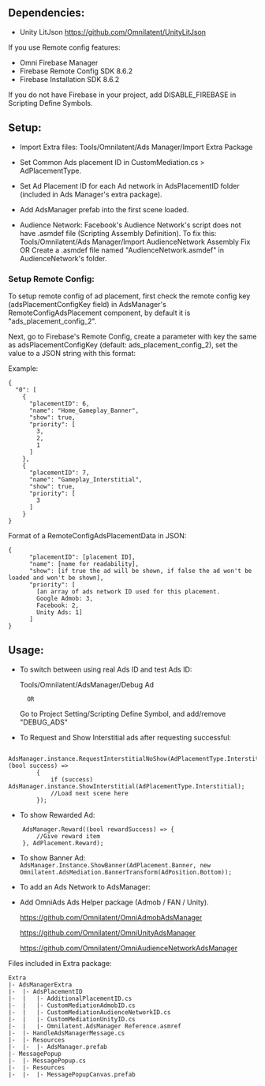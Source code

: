 ## Dependencies:
- Unity LitJson https://github.com/Omnilatent/UnityLitJson

If you use Remote config features:
- Omni Firebase Manager
- Firebase Remote Config SDK 8.6.2
- Firebase Installation SDK 8.6.2

If you do not have Firebase in your project, add DISABLE_FIREBASE in Scripting Define Symbols.

## Setup:
- Import Extra files: Tools/Omnilatent/Ads Manager/Import Extra Package
- Set Common Ads placement ID in CustomMediation.cs > AdPlacementType.
- Set Ad Placement ID for each Ad network in AdsPlacementID folder (included in Ads Manager's extra package).
- Add AdsManager prefab into the first scene loaded.

- Audience Network: Facebook's Audience Network's script does not have .asmdef file (Scripting Assembly Definition). To fix this:
Tools/Omnilatent/Ads Manager/Import AudienceNetwork Assembly Fix
OR
Create a .asmdef file named "AudienceNetwork.asmdef" in AudienceNetwork's folder.

### Setup Remote Config:

To setup remote config of ad placement, first check the remote config key (adsPlacementConfigKey field) in AdsManager's RemoteConfigAdsPlacement component, by default it is "ads_placement_config_2".

Next, go to Firebase's Remote Config, create a parameter with key the same as adsPlacementConfigKey (default: ads_placement_config_2), set the value to a JSON string with this format:

Example:
```
{
  "0": [
    {
      "placementID": 6,
      "name": "Home_Gameplay_Banner",
      "show": true,
      "priority": [
        3,
		2,
		1
      ]
    },
    {
      "placementID": 7,
      "name": "Gameplay_Interstitial",
      "show": true,
      "priority": [
        3
      ]
    }
}
```

Format of a RemoteConfigAdsPlacementData in JSON:
```
{
      "placementID": [placement ID],
      "name": [name for readability],
      "show": [if true the ad will be shown, if false the ad won't be loaded and won't be shown],
      "priority": [
        [an array of ads network ID used for this placement. 
		Google Admob: 3,
		Facebook: 2,
		Unity Ads: 1]
      ]
}
```

## Usage:
- To switch between using real Ads ID and test Ads ID:

    Tools/Omnilatent/AdsManager/Debug Ad
    
        OR
        
    Go to Project Setting/Scripting Define Symbol, and add/remove "DEBUG_ADS"

- To Request and Show Interstitial ads after requesting successful:
```
    AdsManager.instance.RequestInterstitialNoShow(AdPlacementType.Interstitial, (bool success) =>
        {
            if (success) AdsManager.instance.ShowInterstitial(AdPlacementType.Interstitial);
            //Load next scene here
        });
```

- To show Rewarded Ad:
```
    AdsManager.Reward((bool rewardSuccess) => {
        //Give reward item
    }, AdPlacement.Reward);
```

- To show Banner Ad:
    `AdsManager.Instance.ShowBanner(AdPlacement.Banner, new Omnilatent.AdsMediation.BannerTransform(AdPosition.Bottom));`

- To add an Ads Network to AdsManager:
 + Add OmniAds Ads Helper package (Admob / FAN / Unity).
 
     https://github.com/Omnilatent/OmniAdmobAdsManager
     
     https://github.com/Omnilatent/OmniUnityAdsManager
     
     https://github.com/Omnilatent/OmniAudienceNetworkAdsManager

Files included in Extra package:
```
Extra
|- AdsManagerExtra
|-  |- AdsPlacementID
|-  |   |- AdditionalPlacementID.cs
|-  |   |- CustomMediationAdmobID.cs
|-  |   |- CustomMediationAudienceNetworkID.cs
|-  |   |- CustomMediationUnityID.cs
|-  |   |- Omnilatent.AdsManager Reference.asmref
|-  |- HandleAdsManagerMessage.cs
|-  |- Resources
|-  |-  |- AdsManager.prefab
|- MessagePopup
|-  |- MessagePopup.cs
|-  |- Resources
|-  |-  |- MessagePopupCanvas.prefab
```
